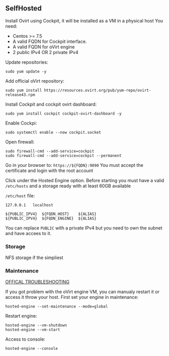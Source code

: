 SelfHosted
------

Install Ovirt using Cockpit, it will be installed as a VM in a physical host
You need:
- Centos >= 7.5
- A valid FQDN for Cockpit interface.
- A valid FQDN for oVirt engine
- 2 public IPv4 OR 2 private IPv4

Update repositories:
```
sudo yum update -y
```

Add official oVirt repository:
```
sudo yum install https://resources.ovirt.org/pub/yum-repo/ovirt-release43.rpm
```

Install Cockpit and cockpit ovirt dashboard:
```
sudo yum install cockpit cockpit-ovirt-dashboard -y
```

Enable Cockpi:
```
sudo systemctl enable --now cockpit.socket
```

Open firewall:
```
sudo firewall-cmd --add-service=cockpit
sudo firewall-cmd --add-service=cockpit --permanent
```

Go in your browser to: `https://${FQDN}:9090`
You must accept the certificate and login with the root account

Click under the Hosted Engine option.
Before starting you must have a valid `/etc/hosts` and a storage ready with at least 60GB available

`/etc/host` file:
```
127.0.0.1	localhost

${PUBLIC_IPV4}	${FQDN_HOST}	${ALIAS}
${PUBLIC_IPV4}	${FQDN_ENGINE}	${ALIAS}
```
You can replace `PUBLIC` with a private IPv4 but you need to own the subnet and have accees to it.

### Storage

NFS storage if the simpliest 

### Maintenance
[OFFICAL TROUBLESHOOTING](https://www.ovirt.org/documentation/self-hosted/chap-Troubleshooting.html)

If you got problem with the oVirt engine VM, you can manualy restart it or access it throw your host.
First set your engine in maintenance:
```
hosted-engine --set-maintenance --mode=global
```

Restart engine:
```
hosted-engine --vm-shutdown
hosted-engine --vm-start
```

Access to console:
```
hosted-engine --console
```
